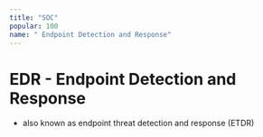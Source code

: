 ```yaml
---
title: "SOC"
popular: 100
name: " Endpoint Detection and Response"
---
```


# EDR - Endpoint Detection and Response

- also known as endpoint threat detection and response (ETDR)
